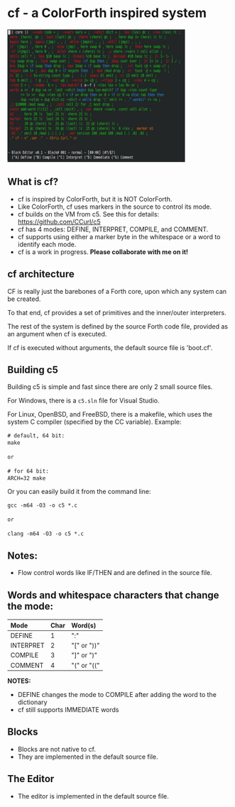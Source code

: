 # cf - a ColorForth inspired system

<img src="/images/editing.jpg" width="400" height="300" />

## What is cf?
- cf is inspired by ColorForth, but it is NOT ColorForth.
- Like ColorForth, cf uses markers in the source to control its mode.
- cf builds on the VM from c5. See this for details: https://github.com/CCurl/c5
- cf has 4 modes: DEFINE, INTERPRET, COMPILE, and COMMENT.
- cf supports using either a marker byte in the whitespace or a word to identify each mode.
- cf is a work in progress. **Please collaborate with me on it!**

## cf architecture
CF is really just the barebones of a Forth core, upon which any system can be created.

To that end, cf provides a set of primitives and the inner/outer interpreters.

The rest of the system is defined by the source Forth code file, provided as an argument when cf is executed.

If cf is executed without arguments, the default source file is 'boot.cf'.

## Building c5
Building c5 is simple and fast since there are only 2 small source files.

For Windows, there is a `c5.sln` file for Visual Studio.

For Linux, OpenBSD, and FreeBSD, there is a makefile, which uses the system C compiler (specified by the CC variable). Example:

```
# default, 64 bit:
make

or

# for 64 bit:
ARCH=32 make
```

Or you can easily build it from the command line:

```
gcc -m64 -O3 -o c5 *.c

or

clang -m64 -O3 -o c5 *.c
```

## Notes:
- Flow control words like IF/THEN and are defined in the source file.

## Words and whitespace characters that change the mode:

| Mode      | Char  | Word(s) |
| :--       | :--   | :--     |
| DEFINE    | 1     | ":"     |
| INTERPRET | 2     | "[" or "))" |
| COMPILE   | 3     | "]" or ")"  |
| COMMENT   | 4     | "(" or "((" |

**NOTES:**
- DEFINE changes the mode to COMPILE after adding the word to the dictionary
- cf still supports IMMEDIATE words

## Blocks
- Blocks are not native to cf.
- They are implemented in the default source file.

## The Editor

- The editor is implemented in the default source file.
